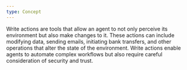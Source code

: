 ```yaml
---
type: Concept
---
```


Write actions are tools that allow an agent to not only perceive its environment but also make changes to it. These actions can include modifying data, sending emails, initiating bank transfers, and other operations that alter the state of the environment. Write actions enable agents to automate complex workflows but also require careful consideration of security and trust.